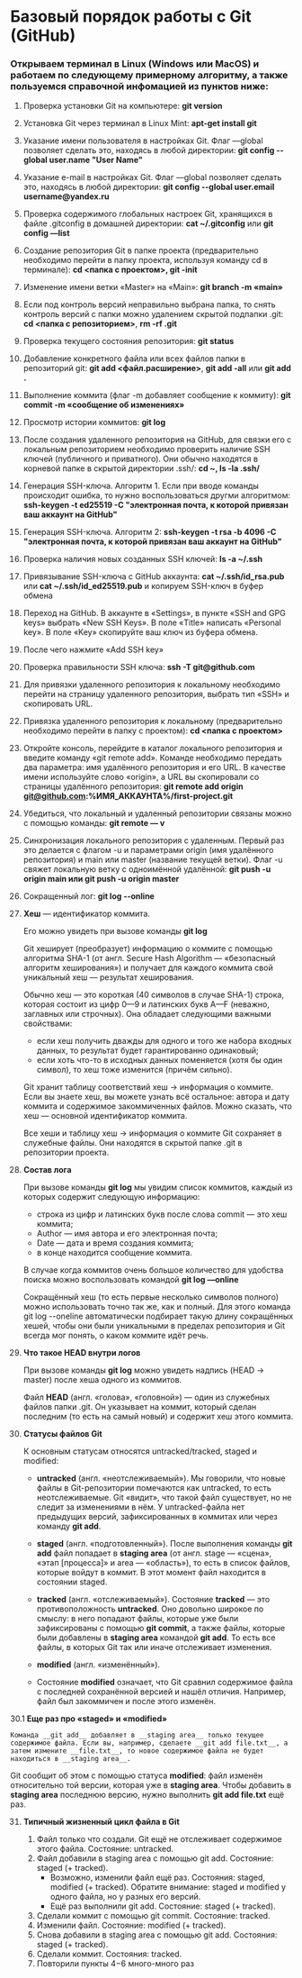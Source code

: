 ﻿# Базовый порядок работы с Git (GitHub)

### Открываем терминал в Linux (Windows или MacOS) и работаем по следующему примерному алгоритму, а также пользуемся справочной инфомацией из пунктов ниже:

1. Проверка установки Git на компьютере: __git version__

2. Установка Git через терминал в Linux Mint: __apt-get install git__

3. Указание имени пользователя в настройках Git. Флаг —global позволяет сделать это, находясь в любой директории: __git config --global user.name "User Name"__

4. Указание e-mail в настройках Git. Флаг —global позволяет сделать это, находясь в любой директории: __git config --global user.email username@yandex.ru__

5. Проверка содержимого глобальных настроек Git, хранящихся в файле .gitconfig в домашней директории: __cat ~/.gitconfig__ или __git config —list__

6. Создание репозитория Git в папке проекта (предварительно необходимо перейти в папку проекта, используя команду cd в терминале): __cd <папка с проектом>, git -init__

7. Изменение имени ветки «Master» на «Main»: __git branch -m «main»__

8. Если под контроль версий неправильно выбрана папка, то снять контроль версий с папки можно удалением скрытой подпапки .git: __cd <папка с репозиторием>__, __rm -rf .git__

9. Проверка текущего состояния репозитория: __git status__

10. Добавление конкретного файла или всех файлов папки в репозиторий git: __git add <файл.расширение>__, __git add -all__ или __git add .__

11. Выполнение коммита (флаг -m добавляет сообщение к коммиту): __git commit -m «сообщение об изменениях»__

12. Просмотр истории коммитов: __git log__

13. После создания удаленного репозитория на GitHub, для связки его с локальным репозиторием необходимо проверить наличие SSH ключей (публичного и приватного). Они обычно находятся в корневой папке в скрытой директории .ssh/: __cd ~, ls -la .ssh/__

14. Генерация SSH-ключа. Алгоритм 1. Если при вводе команды происходит ошибка, то нужно воспользоваться другми алгоритмом: __ssh-keygen -t ed25519 -C "электронная почта, к которой привязан ваш аккаунт на GitHub"__ 

15. Генерация SSH-ключа. Алгоритм 2: __ssh-keygen -t rsa -b 4096 -C "электронная почта, к которой привязан ваш аккаунт на GitHub"__

16. Проверка наличия новых созданных SSH ключей: __ls -a ~/.ssh__

17. Привязывание SSH-ключа с GitHub аккаунта: __cat ~/.ssh/id_rsa.pub__ или __cat ~/.ssh/id_ed25519.pub__ и копируем SSH-ключ в буфер обмена

18. Переход на GitHub. В аккаунте в «Settings», в пункте «SSH and GPG keys» выбрать «New SSH Keys». В поле «Title» написать «Personal key». В поле «Key» скопируйте ваш ключ из буфера обмена.

19. После чего нажмите «Add SSH key»

20. Проверка правильности SSH ключа: __ssh -T git@github.com__

21. Для привязки удаленного репозитория к локальному необходимо перейти на страницу удаленного репозитория, выбрать тип «SSH» и скопировать URL.

22. Привязка удаленного репозитория к локальному (предварительно необходимо перейти в папку с проектом): __cd <папка с проектом>__ 

23. Откройте консоль, перейдите в каталог локального репозитория и введите команду «git remote add». Команде необходимо передать два параметра: имя удалённого репозитория и его URL. В качестве имени используйте слово «origin», а URL вы скопировали со страницы удалённого репозитория: __git remote add origin git@github.com:%ИМЯ_АККАУНТА%/first-project.git__

24. Убедиться, что локальный и удаленный репозитории связаны можно с помощью команды: __git remote — v__

25. Синхронизация локального репозитория с удаленным. Первый раз это делается с флагом -u и параметрами origin (имя удалённого репозитория) и main или master (название текущей ветки). Флаг -u свяжет локальную ветку с одноимённой удалённой: __git push -u origin main или git push -u origin master__

26. Сокращенный лог: __git log --online__

27. __Хеш__ — идентификатор коммита.

    Его можно увидеть при вызове команды __git log__

    Git хеширует (преобразует) информацию о коммите с помощью алгоритма SHA-1 (от англ. Secure Hash Algorithm — «безопасный алгоритм хеширования») и получает для каждого коммита свой уникальный хеш — результат хеширования.

    Обычно хеш — это короткая (40 символов в случае SHA-1) строка, которая состоит из цифр 0—9 и латинских букв A—F (неважно, заглавных или строчных). Она обладает следующими важными свойствами:
    - если хеш получить дважды для одного и того же набора входных данных, то результат будет гарантированно одинаковый;
    - если хоть что-то в исходных данных поменяется (хотя бы один символ), то хеш тоже изменится (причём сильно).

    Git хранит таблицу соответствий хеш → информация о коммите. Если вы знаете хеш, вы можете узнать всё остальное: автора и дату коммита и содержимое закоммиченных файлов. Можно сказать, что хеш — основной идентификатор коммита.

    Все хеши и таблицу хеш → информация о коммите Git сохраняет в служебные файлы. Они находятся в скрытой папке .git в репозитории проекта.

28. __Состав лога__

    При вызове команды __git log__ мы увидим список коммитов, каждый из которых содержит следующую информацию:
    - строка из цифр и латинских букв после слова commit — это хеш коммита;
    - Author — имя автора и его электронная почта;
    - Date — дата и время создания коммита;
    - в конце находится сообщение коммита.

    В случае когда коммитов очень большое количество для удобства поиска можно воспользовать командой __git log —online__

    Сокращённый хеш (то есть первые несколько символов полного) можно использовать точно так же, как и полный. Для этого команда git log --oneline автоматически подбирает такую длину сокращённых хешей, чтобы они были уникальными в пределах репозитория и Git всегда мог понять, о каком коммите идёт речь.

29. __Что такое HEAD внутри логов__

    При вызове команды __git log__ можно увидеть надпись (HEAD -> master) после хеша одного из коммитов.

    Файл __HEAD__ (англ. «голова», «головной») — один из служебных файлов папки .git. Он указывает на коммит, который сделан последним (то есть на самый новый) и содержит хеш этого коммита.

30. __Статусы файлов Git__

    К основным статусам относятся untracked/tracked, staged и modified:

    - __untracked__ (англ. «неотслеживаемый»).
    Мы говорили, что новые файлы в Git-репозитории помечаются как untracked, то есть неотслеживаемые. Git «видит», что такой файл существует, но не следит за изменениями в нём. У untracked-файла нет предыдущих версий, зафиксированных в коммитах или через команду __git add__.

    - __staged__ (англ. «подготовленный»).
    После выполнения команды __git add__ файл попадает в __staging area__ (от англ. stage — «сцена», «этап [процесса]» и area — «область»), то есть в список файлов, которые войдут в коммит. В этот момент файл находится в состоянии staged.

    - __tracked__ (англ. «отслеживаемый»).
    Состояние __tracked__ — это противоположность __untracked__. Оно довольно широкое по смыслу: в него попадают файлы, которые уже были зафиксированы с помощью __git commit__, а также файлы, которые были добавлены в __staging area__ командой __git add__. То есть все файлы, в которых Git так или иначе отслеживает изменения.

    - __modified__ (англ. «изменённый»).
    - Состояние __modified__ означает, что Git сравнил содержимое файла с последней сохранённой версией и нашёл отличия. Например, файл был закоммичен и после этого изменён.

30.1 __Еще раз про «staged» и «modified»__

    Команда __git add__ добавляет в __staging area__ только текущее содержимое файла. Если вы, например, сделаете __git add file.txt__, а затем измените __file.txt__, то новое содержимое файла не будет находиться в __staging area__.
Git сообщит об этом с помощью статуса __modified__: файл изменён относительно той версии, которая уже в __staging area__. Чтобы добавить в __staging area__ последнюю версию, нужно выполнить __git add file.txt__ ещё раз.

31. __Типичный жизненный цикл файла в Git__

    1. Файл только что создали. Git ещё не отслеживает содержимое этого файла. Состояние: untracked.
    2. Файл добавили в staging area с помощью git add. Состояние: staged (+ tracked).
        - Возможно, изменили файл ещё раз. Состояния: staged, modified (+ tracked).
          Обратите внимание: staged и modified у одного файла, но у разных его версий.
        - Ещё раз выполнили git add. Состояние: staged (+ tracked).
    3. Сделали коммит с помощью git commit. Состояние: tracked.
    4. Изменили файл. Состояние: modified (+ tracked).
    5. Снова добавили в staging area с помощью git add. Состояния: staged (+ tracked).
    6. Сделали коммит. Состояния: tracked.
    7. Повторили пункты 4−6 много-много раз
